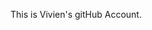 This is Vivien's gitHub Account.

<!---
Vivienhrm/Vivienhrm is a ✨ special ✨ repository because its `README.md` (this file) appears on your GitHub profile.
You can click the Preview link to take a look at your changes.
--->
